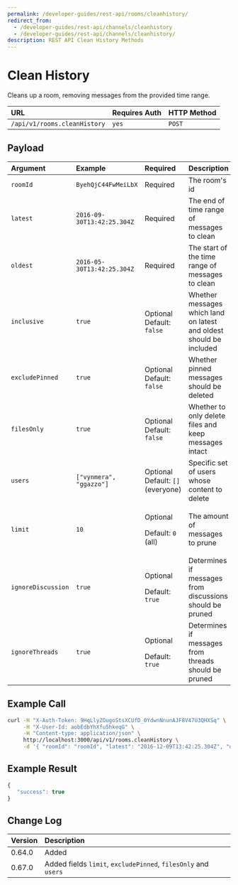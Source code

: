 ```yaml
---
permalink: /developer-guides/rest-api/rooms/cleanhistory/
redirect_from:
  - /developer-guides/rest-api/channels/cleanhistory
  - /developer-guides/rest-api/channels/cleanhistory/
description: REST API Clean History Methods
---
```


# Clean History

Cleans up a room, removing messages from the provided time range.

| URL | Requires Auth | HTTP Method |
| :--- | :--- | :--- |
| `/api/v1/rooms.cleanHistory` | `yes` | `POST` |

## Payload

<table>
  <thead>
    <tr>
      <th style="text-align:left">Argument</th>
      <th style="text-align:left">Example</th>
      <th style="text-align:left">Required</th>
      <th style="text-align:left">Description</th>
    </tr>
  </thead>
  <tbody>
    <tr>
      <td style="text-align:left"><code>roomId</code>
      </td>
      <td style="text-align:left"><code>ByehQjC44FwMeiLbX</code>
      </td>
      <td style="text-align:left">Required</td>
      <td style="text-align:left">The room&apos;s id</td>
    </tr>
    <tr>
      <td style="text-align:left"><code>latest</code>
      </td>
      <td style="text-align:left"><code>2016-09-30T13:42:25.304Z</code>
      </td>
      <td style="text-align:left">Required</td>
      <td style="text-align:left">The end of time range of messages to clean</td>
    </tr>
    <tr>
      <td style="text-align:left"><code>oldest</code>
      </td>
      <td style="text-align:left"><code>2016-05-30T13:42:25.304Z</code>
      </td>
      <td style="text-align:left">Required</td>
      <td style="text-align:left">The start of the time range of messages to clean</td>
    </tr>
    <tr>
      <td style="text-align:left"><code>inclusive</code>
      </td>
      <td style="text-align:left"><code>true</code>
      </td>
      <td style="text-align:left">Optional Default: <code>false</code>
      </td>
      <td style="text-align:left">Whether messages which land on latest and oldest should be included</td>
    </tr>
    <tr>
      <td style="text-align:left"><code>excludePinned</code>
      </td>
      <td style="text-align:left"><code>true</code>
      </td>
      <td style="text-align:left">Optional Default: <code>false</code>
      </td>
      <td style="text-align:left">Whether pinned messages should be deleted</td>
    </tr>
    <tr>
      <td style="text-align:left"><code>filesOnly</code>
      </td>
      <td style="text-align:left"><code>true</code>
      </td>
      <td style="text-align:left">Optional Default: <code>false</code>
      </td>
      <td style="text-align:left">Whether to only delete files and keep messages intact</td>
    </tr>
    <tr>
      <td style="text-align:left"><code>users</code>
      </td>
      <td style="text-align:left"><code>[&quot;vynmera&quot;, &quot;ggazzo&quot;]</code>
      </td>
      <td style="text-align:left">Optional Default: <code>[]</code> (everyone)</td>
      <td style="text-align:left">Specific set of users whose content to delete</td>
    </tr>
    <tr>
      <td style="text-align:left"><code>limit</code>
      </td>
      <td style="text-align:left"><code>10</code>
      </td>
      <td style="text-align:left">
        <p>Optional</p>
        <p>Default: <code>0</code> (all)</p>
      </td>
      <td style="text-align:left">The amount of messages to prune</td>
    </tr>
    <tr>
      <td style="text-align:left"><code>ignoreDiscussion</code>
      </td>
      <td style="text-align:left"><code>true</code>
      </td>
      <td style="text-align:left">
        <p>Optional</p>
        <p>Default: <code>true</code>
        </p>
      </td>
      <td style="text-align:left">Determines if messages from discussions should be pruned</td>
    </tr>
    <tr>
      <td style="text-align:left"><code>ignoreThreads</code>
      </td>
      <td style="text-align:left"><code>true</code>
      </td>
      <td style="text-align:left">
        <p>Optional</p>
        <p>Default: <code>true</code>
        </p>
      </td>
      <td style="text-align:left">Determines if messages from threads should be pruned</td>
    </tr>
  </tbody>
</table>

## Example Call

```bash
curl -H "X-Auth-Token: 9HqLlyZOugoStsXCUfD_0YdwnNnunAJF8V47U3QHXSq" \
     -H "X-User-Id: aobEdbYhXfu5hkeqG" \
     -H "Content-type: application/json" \
     http://localhost:3000/api/v1/rooms.cleanHistory \
     -d '{ "roomId": "roomId", "latest": "2016-12-09T13:42:25.304Z", "oldest": "2016-08-30T13:42:25.304Z" }'
```

## Example Result

```javascript
{
   "success": true
}
```

## Change Log

| Version | Description |
| :--- | :--- |
| 0.64.0 | Added |
| 0.67.0 | Added fields `limit`, `excludePinned`, `filesOnly` and `users` |

